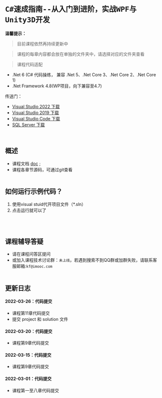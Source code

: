 # `C#速成指南--从入门到进阶，实战WPF与Unity3D开发`

**温馨提示：**
>目前课程依然再持续更新中

>课程的每章内容都会放在单独的文件夹中，请选择对应的文件夹查看

>课程代码适配 
- .Net 6 (C# 代码操练， 兼容 .Net 5、.Net Core 3、.Net Core 2、.Net Core 1)
- .Net Framework 4.8(WP项目，向下兼容至4.7)

传送门：
- [Visual Studio 2022 下载](https://visualstudio.microsoft.com/zh-hans/vs/)
- [Visual Studio 2019 下载](https://visualstudio.microsoft.com/zh-hans/vs/older-downloads/)
- [Visual Studio Code 下载](https://code.visualstudio.com/)
- [SQL Server 下载](https://www.microsoft.com/en-us/sql-server/sql-server-downloads)
<br />

## 概述
- 课程文档 [doc](https://git.imooc.com/coding-565/C_sharp_masterclass/src/master/doc) ;
- 课程各章节源码，可通过git查看
<br /><br />

## 如何运行示例代码？
1. 使用visual stuid代开项目文件（*.sln）
2. 点击运行就可以了

<br /><br />

## 课程辅导答疑
- 请在课程问答区提问
- 或加入课程技术讨论群：`未上线`，若遇到搜索不到QQ群或加群失败，请联系客服邮箱:`kf@imooc.com`
<br /><br />


## 更新日志
#### 2022-03-26：代码提交
- 课程第11章代码提交
- 提交 project 和 solution 文件

#### 2022-03-20：代码提交
- 课程第9章代码提交

#### 2022-03-15：代码提交
- 课程第9章代码提交

#### 2022-03-01：代码提交
- 课程第一至八章代码提交
